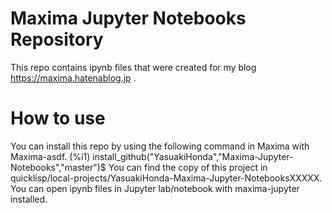 # Maxima Jupyter Notebooks Repository
This repo contains ipynb files that were created for my blog https://maxima.hatenablog.jp .

# How to use
You can install this repo by using the following command in Maxima with Maxima-asdf.
(%i1) install_github("YasuakiHonda","Maxima-Jupyter-Notebooks","master")$
You can find the copy of this project in quicklisp/local-projects/YasuakiHonda-Maxima-Jupyter-NotebooksXXXXX.
You can open ipynb files in Jupyter lab/notebook with maxima-jupyter installed.
